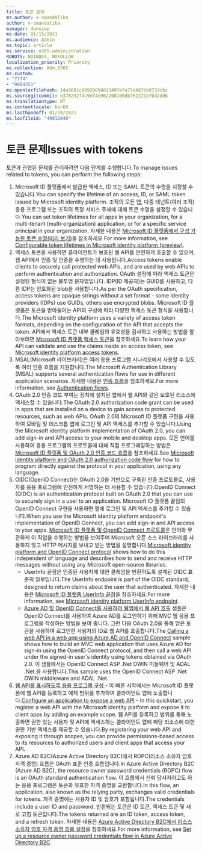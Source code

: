 ```yaml
---
title: 토큰 문제
ms.author: v-smandalika
author: v-smandalika
manager: dansimp
ms.date: 01/15/2021
ms.audience: Admin
ms.topic: article
ms.service: o365-administration
ROBOTS: NOINDEX, NOFOLLOW
localization_priority: Priority
ms.collection: Adm_O365
ms.custom:
- "7774"
- "9004351"
ms.openlocfilehash: 14a9681c08920094813497e7a75eb87bb0733cbc
ms.sourcegitcommit: e378232f4c9ef4e962208100db752221e7bd2dd6
ms.translationtype: HT
ms.contentlocale: ko-KR
ms.lasthandoff: 01/20/2021
ms.locfileid: "49912040"
---
```

# <a name="issues-with-tokens"></a><span data-ttu-id="56dbe-102">토큰 문제</span><span class="sxs-lookup"><span data-stu-id="56dbe-102">Issues with tokens</span></span>

<span data-ttu-id="56dbe-103">토큰과 관련된 문제를 관리하려면 다음 단계를 수행합니다.</span><span class="sxs-lookup"><span data-stu-id="56dbe-103">To manage issues related to tokens, you can perform the following steps:</span></span>

1. <span data-ttu-id="56dbe-104">Microsoft ID 플랫폼에서 발급한 액세스, ID 또는 SAML 토큰의 수명을 지정할 수 있습니다.</span><span class="sxs-lookup"><span data-stu-id="56dbe-104">You can specify the lifetime of an access, ID, or SAML token issued by Microsoft identity platform.</span></span> <span data-ttu-id="56dbe-105">조직의 모든 앱, 다중 테넌트(여러 조직) 응용 프로그램 또는 조직의 특정 서비스 주체에 대해 토큰 수명을 설정할 수 있습니다.</span><span class="sxs-lookup"><span data-stu-id="56dbe-105">You can set token lifetimes for all apps in your organization, for a multi-tenant (multi-organization) application, or for a specific service principal in your organization.</span></span> <span data-ttu-id="56dbe-106">자세한 내용은 [Microsoft ID 플랫폼에서 구성 가능한 토큰 수명(미리 보기)](https://docs.microsoft.com/azure/active-directory/develop/active-directory-configurable-token-lifetimes)을 참조하세요.</span><span class="sxs-lookup"><span data-stu-id="56dbe-106">For more information, see [Configurable token lifetimes in Microsoft identity platform (preview)](https://docs.microsoft.com/azure/active-directory/develop/active-directory-configurable-token-lifetimes).</span></span>
2. <span data-ttu-id="56dbe-107">액세스 토큰을 사용하면 클라이언트가 보호된 웹 API를 안전하게 호출할 수 있으며, 웹 API에서 인증 및 인증을 수행하는 데 사용됩니다.</span><span class="sxs-lookup"><span data-stu-id="56dbe-107">Access tokens enable clients to securely call protected web APIs, and are used by web APIs to perform authentication and authorization.</span></span> <span data-ttu-id="56dbe-108">OAuth 설정에 따라 액세스 토큰은 설정된 형식이 없는 불투명 문자열입니다. IDP(ID 제공자)는 GUID를 사용하고, 다른 IDP는 암호화된 blob을 사용합니다.</span><span class="sxs-lookup"><span data-stu-id="56dbe-108">As per the OAuth specification, access tokens are opaque strings without a set format - some identity providers (IDPs) use GUIDs, others use encrypted blobs.</span></span> <span data-ttu-id="56dbe-109">Microsoft ID 플랫폼은 토큰을 받아들이는 API의 구성에 따라 다양한 액세스 토큰 형식을 사용합니다.</span><span class="sxs-lookup"><span data-stu-id="56dbe-109">The Microsoft identity platform uses a variety of access token formats, depending on the configuration of the API that accepts the token.</span></span> <span data-ttu-id="56dbe-110">API에서 액세스 토큰 내부 클레임의 유효성을 검사하고 사용하는 방법을 알아보려면 [Microsoft ID 플랫폼 액세스 토큰](https://docs.microsoft.com/azure/active-directory/develop/userinfo#calling-the-userinfo-endpoint)을 참조하세요.</span><span class="sxs-lookup"><span data-stu-id="56dbe-110">To learn how your API can validate and use the claims inside an access token, see [Microsoft identity platform access tokens](https://docs.microsoft.com/azure/active-directory/develop/userinfo#calling-the-userinfo-endpoint).</span></span>
3. <span data-ttu-id="56dbe-111">MSAL(Microsoft 라이브러리)은 여러 응용 프로그램 시나리오에서 사용할 수 있도록 여러 인증 흐름을 지원합니다.</span><span class="sxs-lookup"><span data-stu-id="56dbe-111">The Microsoft Authentication Library (MSAL) supports several authentication flows for use in different application scenarios.</span></span> <span data-ttu-id="56dbe-112">자세한 내용은 [인증 흐름](https://docs.microsoft.com/azure/active-directory/develop/msal-authentication-flows#how-each-flow-emits-tokens-and-codes)을 참조하세요.</span><span class="sxs-lookup"><span data-stu-id="56dbe-112">For more information, see [Authentication flows](https://docs.microsoft.com/azure/active-directory/develop/msal-authentication-flows#how-each-flow-emits-tokens-and-codes).</span></span>
4. <span data-ttu-id="56dbe-113">OAuth 2.0 인증 코드 부여는 장치에 설치된 앱에서 웹 API와 같은 보호된 리소스에 액세스할 수 있습니다.</span><span class="sxs-lookup"><span data-stu-id="56dbe-113">The OAuth 2.0 authorization code grant can be used in apps that are installed on a device to gain access to protected resources, such as web APIs.</span></span> <span data-ttu-id="56dbe-114">OAuth 2.0의 Microsoft ID 플랫폼 구현을 사용하여 모바일 및 데스크톱 앱에 로그인 및 API 액세스를 추가할 수 있습니다.</span><span class="sxs-lookup"><span data-stu-id="56dbe-114">Using the Microsoft identity platform implementation of OAuth 2.0, you can add sign-in and API access to your mobile and desktop apps.</span></span> <span data-ttu-id="56dbe-115">모든 언어를 사용하여 응용 프로그램의 프로토콜에 대해 직접 프로그래밍하는 방법은 [Microsoft ID 플랫폼 및 OAuth 2.0 인증 코드 흐름](https://docs.microsoft.com/azure/active-directory/develop/v2-oauth2-auth-code-flow#refresh-the-access-token)을 참조하세요.</span><span class="sxs-lookup"><span data-stu-id="56dbe-115">See [Microsoft identity platform and OAuth 2.0 authorization code flow](https://docs.microsoft.com/azure/active-directory/develop/v2-oauth2-auth-code-flow#refresh-the-access-token) for how to program directly against the protocol in your application, using any language.</span></span>
5. <span data-ttu-id="56dbe-116">OIDC(OpenID Connect)는 OAuth 2.0을 기반으로 구축된 인증 프로토콜로, 사용자를 응용 프로그램에 안전하게 서명하는 데 사용할 수 있습니다.</span><span class="sxs-lookup"><span data-stu-id="56dbe-116">OpenID Connect (OIDC) is an authentication protocol built on OAuth 2.0 that you can use to securely sign in a user to an application.</span></span> <span data-ttu-id="56dbe-117">Microsoft ID 플랫폼 끝점의 OpenID Connect 구현을 사용하면 앱에 로그인 및 API 액세스를 추가할 수 있습니다.</span><span class="sxs-lookup"><span data-stu-id="56dbe-117">When you use the Microsoft identity platform endpoint's implementation of OpenID Connect, you can add sign-in and API access to your apps.</span></span> <span data-ttu-id="56dbe-118">[Microsoft ID 플랫폼 및 OpenID Connect 프로토콜](https://docs.microsoft.com/azure/active-directory/develop/v2-protocols-oidc#send-the-sign-in-request)은 언어와 무관하게 이 작업을 수행하는 방법을 보여주며 Microsoft 오픈 소스 라이브러리를 사용하지 않고 HTTP 메시지를 보내고 받는 방법을 설명합니다.</span><span class="sxs-lookup"><span data-stu-id="56dbe-118">[Microsoft identity platform and OpenID Connect protocol](https://docs.microsoft.com/azure/active-directory/develop/v2-protocols-oidc#send-the-sign-in-request) shows how to do this independent of language and describes how to send and receive HTTP messages without using any Microsoft open-source libraries.</span></span>
    - <span data-ttu-id="56dbe-119">UserInfo 끝점은 인증된 사용자에 대한 클레임을 반환하도록 설계된 OIDC 표준의 일부입니다.</span><span class="sxs-lookup"><span data-stu-id="56dbe-119">The UserInfo endpoint is part of the OIDC standard, designed to return claims about the user that authenticated.</span></span> <span data-ttu-id="56dbe-120">자세한 내용은 [Microsoft ID 플랫폼 UserInfo 끝점](https://docs.microsoft.com/azure/active-directory/develop/userinfo#consider-use-an-id-token-instead)을 참조하세요.</span><span class="sxs-lookup"><span data-stu-id="56dbe-120">For more information, see [Microsoft identity platform UserInfo endpoint](https://docs.microsoft.com/azure/active-directory/develop/userinfo#consider-use-an-id-token-instead).</span></span>
    - <span data-ttu-id="56dbe-121">[Azure AD 및 OpenID Connect를 사용하여 웹앱에서 웹 API 호출](https://docs.microsoft.com/samples/azure-samples/active-directory-dotnet-webapp-webapi-openidconnect/active-directory-dotnet-webapp-webapi-openidconnect/) 샘플은 OpenID Connect를 사용하여 Azure AD를 로그인하기 위해 MVC 웹 응용 프로그램을 작성하는 방법을 보여 줍니다. 그런 다음 OAuth 2.0을 통해 얻은 토큰을 사용하여 로그인한 사용자의 ID로 웹 API를 호출합니다.</span><span class="sxs-lookup"><span data-stu-id="56dbe-121">The [Calling a web API in a web app using Azure AD and OpenID Connect](https://docs.microsoft.com/samples/azure-samples/active-directory-dotnet-webapp-webapi-openidconnect/active-directory-dotnet-webapp-webapi-openidconnect/) sample shows how to build an MVC web application that uses Azure AD for sign-in using the OpenID Connect protocol, and then call a web API under the signed-in user's identity using tokens obtained via OAuth 2.0.</span></span> <span data-ttu-id="56dbe-122">이 샘플에서는 OpenID Connect ASP .Net OWIN 미들웨어 및 ADAL .Net.을 사용합니다.</span><span class="sxs-lookup"><span data-stu-id="56dbe-122">This sample uses the OpenID Connect ASP .Net OWIN middleware and ADAL .Net.</span></span>
6. <span data-ttu-id="56dbe-123">[웹 API를 표시하도록 응용 프로그램 구성
](https://docs.microsoft.com/azure/active-directory/develop/quickstart-configure-app-expose-web-apis) - 이 빠른 시작에서는 Microsoft ID 플랫폼에 웹 API를 등록하고 예제 범위를 추가하여 클라이언트 앱에 노출합니다.</span><span class="sxs-lookup"><span data-stu-id="56dbe-123">[Configure an application to expose a web API](https://docs.microsoft.com/azure/active-directory/develop/quickstart-configure-app-expose-web-apis) - In this quickstart, you register a web API with the Microsoft identity platform and expose it to client apps by adding an example scope.</span></span> <span data-ttu-id="56dbe-124">웹 API를 등록하고 범위를 통해 노출하면 권한 있는 사용자 및 API에 액세스하는 클라이언트 앱에 해당 리소스에 대한 권한 기반 액세스를 제공할 수 있습니다.</span><span class="sxs-lookup"><span data-stu-id="56dbe-124">By registering your web API and exposing it through scopes, you can provide permissions-based access to its resources to authorized users and client apps that access your API.</span></span>
7. <span data-ttu-id="56dbe-125">Azure AD B2C(Azure Active Directory B2C)에서 ROPC(리소스 소유자 암호 자격 증명) 흐름은 OAuth 표준 인증 흐름입니다.</span><span class="sxs-lookup"><span data-stu-id="56dbe-125">In Azure Active Directory B2C (Azure AD B2C), the resource owner password credentials (ROPC) flow is an OAuth standard authentication flow.</span></span> <span data-ttu-id="56dbe-126">이 흐름에서 신뢰 당사자라고도 하는 응용 프로그램은 토큰과 유효한 자격 증명을 교환합니다.</span><span class="sxs-lookup"><span data-stu-id="56dbe-126">In this flow, an application, also known as the relying party, exchanges valid credentials for tokens.</span></span> <span data-ttu-id="56dbe-127">자격 증명에는 사용자 ID 및 암호가 포함됩니다.</span><span class="sxs-lookup"><span data-stu-id="56dbe-127">The credentials include a user ID and password.</span></span> <span data-ttu-id="56dbe-128">반환되는 토큰은 ID 토큰, 액세스 토큰 및 새로 고침 토큰입니다.</span><span class="sxs-lookup"><span data-stu-id="56dbe-128">The tokens returned are an ID token, access token, and a refresh token.</span></span> <span data-ttu-id="56dbe-129">자세한 내용은 [Azure Active Directory B2C에서 리소스 소유자 암호 자격 증명 흐름 설정](https://docs.microsoft.com/azure/active-directory-b2c/add-ropc-policy?tabs=app-reg-ga&pivots=b2c-user-flow)을 참조하세요.</span><span class="sxs-lookup"><span data-stu-id="56dbe-129">For more information, see [Set up a resource owner password credentials flow in Azure Active Directory B2C](https://docs.microsoft.com/azure/active-directory-b2c/add-ropc-policy?tabs=app-reg-ga&pivots=b2c-user-flow).</span></span> 

